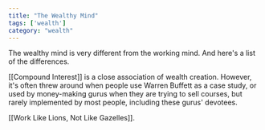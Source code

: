 ```yaml
---
title: "The Wealthy Mind"
tags: ['wealth']
category: "wealth"
---
```


The wealthy mind is very different from the working mind. And here's a list of the differences.

[[Compound Interest]] is a close association of wealth creation. However, it's often threw around when people use Warren Buffett as a case study, or used by money-making gurus when they are trying to sell courses, but rarely implemented by most people, including these gurus' devotees.

[[Work Like Lions, Not Like Gazelles]].